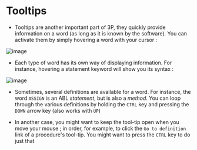 # Tooltips #

* Tooltips are another important part of 3P, they quickly provide information on a word (as long as it is known by the software). You can activate them by simply hovering a word with your cursor :

![image](https://raw.githubusercontent.com/jcaillon/3P/gh-pages/content_images/3b6b3e8e-8d54-11e5-8162-297dcb0f4c5c.png)

* Each type of word has its own way of displaying information. For instance, hovering a statement keyword will show you its syntax :

![image](https://raw.githubusercontent.com/jcaillon/3P/gh-pages/content_images/efc50de2-8d54-11e5-8181-f63a60eff0b8.png)

* Sometimes, several definitions are available for a word. For instance, the word `ASSIGN` is an ABL *statement*, but is also a *method*. You can loop through the various definitions by holding the `CTRL` key and pressing the `DOWN` arrow key (also works with `UP`)

* In another case, you might want to keep the tool-tip open when you move your mouse ; in order, for example, to click the `Go to definition` link of a procedure's tool-tip. You might want to press the `CTRL` key to do just that
